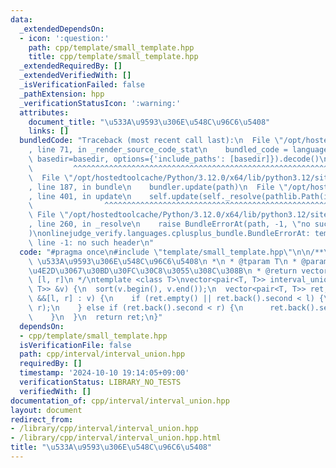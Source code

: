 ```yaml
---
data:
  _extendedDependsOn:
  - icon: ':question:'
    path: cpp/template/small_template.hpp
    title: cpp/template/small_template.hpp
  _extendedRequiredBy: []
  _extendedVerifiedWith: []
  _isVerificationFailed: false
  _pathExtension: hpp
  _verificationStatusIcon: ':warning:'
  attributes:
    document_title: "\u533A\u9593\u306E\u548C\u96C6\u5408"
    links: []
  bundledCode: "Traceback (most recent call last):\n  File \"/opt/hostedtoolcache/Python/3.12.0/x64/lib/python3.12/site-packages/onlinejudge_verify/documentation/build.py\"\
    , line 71, in _render_source_code_stat\n    bundled_code = language.bundle(stat.path,\
    \ basedir=basedir, options={'include_paths': [basedir]}).decode()\n          \
    \         ^^^^^^^^^^^^^^^^^^^^^^^^^^^^^^^^^^^^^^^^^^^^^^^^^^^^^^^^^^^^^^^^^^^^^^^^^^^^^^^^^\n\
    \  File \"/opt/hostedtoolcache/Python/3.12.0/x64/lib/python3.12/site-packages/onlinejudge_verify/languages/cplusplus.py\"\
    , line 187, in bundle\n    bundler.update(path)\n  File \"/opt/hostedtoolcache/Python/3.12.0/x64/lib/python3.12/site-packages/onlinejudge_verify/languages/cplusplus_bundle.py\"\
    , line 401, in update\n    self.update(self._resolve(pathlib.Path(included), included_from=path))\n\
    \                ^^^^^^^^^^^^^^^^^^^^^^^^^^^^^^^^^^^^^^^^^^^^^^^^^^^^^^^^^\n \
    \ File \"/opt/hostedtoolcache/Python/3.12.0/x64/lib/python3.12/site-packages/onlinejudge_verify/languages/cplusplus_bundle.py\"\
    , line 260, in _resolve\n    raise BundleErrorAt(path, -1, \"no such header\"\
    )\nonlinejudge_verify.languages.cplusplus_bundle.BundleErrorAt: template/small_template.hpp:\
    \ line -1: no such header\n"
  code: "#pragma once\n#include \"template/small_template.hpp\"\n\n/**\n * @brief\
    \ \u533A\u9593\u306E\u548C\u96C6\u5408\n *\n * @tparam T\n * @param v [l, r] \u9014\
    \u4E2D\u3067\u30BD\u30FC\u30C8\u3055\u308C\u308B\n * @return vector<pair<T, T>>\
    \ [l, r]\n */\ntemplate <class T>\nvector<pair<T, T>> interval_union_inclusive(vector<pair<T,\
    \ T>> &v) {\n  sort(v.begin(), v.end());\n  vector<pair<T, T>> ret;\n  for (auto\
    \ &&[l, r] : v) {\n    if (ret.empty() || ret.back().second < l) {\n      ret.emplace_back(l,\
    \ r);\n    } else if (ret.back().second < r) {\n      ret.back().second = r;\n\
    \    }\n  }\n  return ret;\n}"
  dependsOn:
  - cpp/template/small_template.hpp
  isVerificationFile: false
  path: cpp/interval/interval_union.hpp
  requiredBy: []
  timestamp: '2024-10-10 19:14:05+09:00'
  verificationStatus: LIBRARY_NO_TESTS
  verifiedWith: []
documentation_of: cpp/interval/interval_union.hpp
layout: document
redirect_from:
- /library/cpp/interval/interval_union.hpp
- /library/cpp/interval/interval_union.hpp.html
title: "\u533A\u9593\u306E\u548C\u96C6\u5408"
---
```

